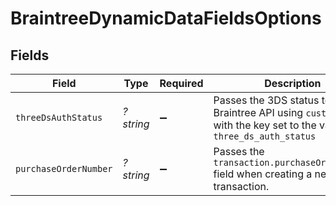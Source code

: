 # BraintreeDynamicDataFieldsOptions


## Fields

| Field                                                                                                                   | Type                                                                                                                    | Required                                                                                                                | Description                                                                                                             | Example                                                                                                                 |
| ----------------------------------------------------------------------------------------------------------------------- | ----------------------------------------------------------------------------------------------------------------------- | ----------------------------------------------------------------------------------------------------------------------- | ----------------------------------------------------------------------------------------------------------------------- | ----------------------------------------------------------------------------------------------------------------------- |
| `threeDsAuthStatus`                                                                                                     | *?string*                                                                                                               | :heavy_minus_sign:                                                                                                      | Passes the 3DS status to the Braintree API using `customFields` with the key set to the value of `three_ds_auth_status` | threeDStatus                                                                                                            |
| `purchaseOrderNumber`                                                                                                   | *?string*                                                                                                               | :heavy_minus_sign:                                                                                                      | Passes the `transaction.purchaseOrderNumber` field when creating a new transaction.                                     | po-12345                                                                                                                |